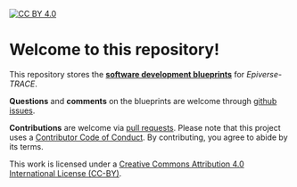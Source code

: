[![CC BY 4.0](https://img.shields.io/badge/License-CC%20BY%204.0-lightgrey.svg)](https://creativecommons.org/licenses/by/4.0/)

# Welcome to this repository!

This repository stores the [__software development blueprints__](https://github.com/epiverse-trace/blueprints/blob/main/blueprints.md) for _Epiverse-TRACE_.

__Questions__ and __comments__ on the blueprints are welcome through [github issues](https://github.com/epiverse-trace/blueprints/issues).


__Contributions__ are welcome via [pull requests](https://github.com/epiverse-trace/blueprints/pulls). Please note that this project uses a [Contributor Code of Conduct](https://github.com/epiverse-trace/linelist/blob/main/CODE_OF_CONDUCT.md
). By contributing, you agree to abide by its terms.

This work is licensed under a [Creative Commons Attribution 4.0 International License (CC-BY)](https://creativecommons.org/licenses/by/4.0/).
